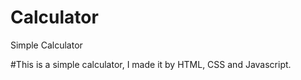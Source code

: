 # Calculator
Simple Calculator

#This is a simple calculator, I made it by HTML, CSS and Javascript. 




